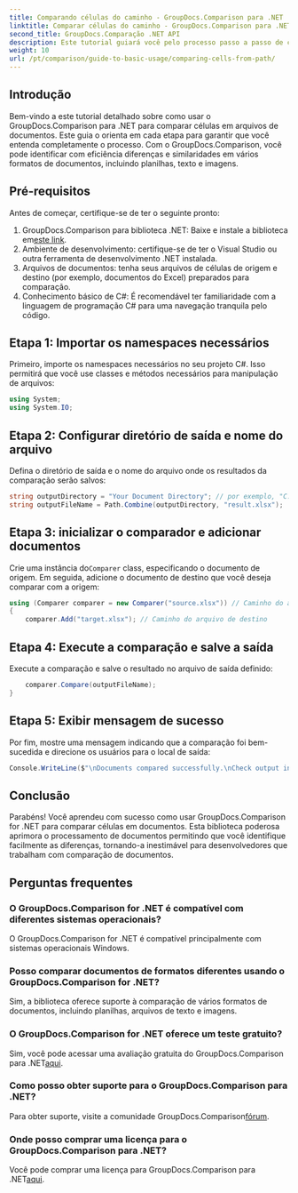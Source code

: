 ```yaml
---
title: Comparando células do caminho - GroupDocs.Comparison para .NET
linktitle: Comparar células do caminho - GroupDocs.Comparison para .NET
second_title: GroupDocs.Comparação .NET API
description: Este tutorial guiará você pelo processo passo a passo de comparação de conteúdos de células do Excel, permitindo que os desenvolvedores identifiquem com eficiência diferenças e semelhanças entre documentos.
weight: 10
url: /pt/comparison/guide-to-basic-usage/comparing-cells-from-path/
---
```

## Introdução

Bem-vindo a este tutorial detalhado sobre como usar o GroupDocs.Comparison para .NET para comparar células em arquivos de documentos. Este guia o orienta em cada etapa para garantir que você entenda completamente o processo. Com o GroupDocs.Comparison, você pode identificar com eficiência diferenças e similaridades em vários formatos de documentos, incluindo planilhas, texto e imagens.

## Pré-requisitos

Antes de começar, certifique-se de ter o seguinte pronto:

1.  GroupDocs.Comparison para biblioteca .NET: Baixe e instale a biblioteca em[este link](https://releases.groupdocs.com/comparison/net/).
2. Ambiente de desenvolvimento: certifique-se de ter o Visual Studio ou outra ferramenta de desenvolvimento .NET instalada.
3. Arquivos de documentos: tenha seus arquivos de células de origem e destino (por exemplo, documentos do Excel) preparados para comparação.
4. Conhecimento básico de C#: É recomendável ter familiaridade com a linguagem de programação C# para uma navegação tranquila pelo código.

## Etapa 1: Importar os namespaces necessários

Primeiro, importe os namespaces necessários no seu projeto C#. Isso permitirá que você use classes e métodos necessários para manipulação de arquivos:

```csharp
using System;
using System.IO;
```

## Etapa 2: Configurar diretório de saída e nome do arquivo

Defina o diretório de saída e o nome do arquivo onde os resultados da comparação serão salvos:

```csharp
string outputDirectory = "Your Document Directory"; // por exemplo, "C:\\Documentos"
string outputFileName = Path.Combine(outputDirectory, "result.xlsx");
```

## Etapa 3: inicializar o comparador e adicionar documentos

 Crie uma instância do`Comparer` class, especificando o documento de origem. Em seguida, adicione o documento de destino que você deseja comparar com a origem:

```csharp
using (Comparer comparer = new Comparer("source.xlsx")) // Caminho do arquivo de origem
{
    comparer.Add("target.xlsx"); // Caminho do arquivo de destino
```

## Etapa 4: Execute a comparação e salve a saída

Execute a comparação e salve o resultado no arquivo de saída definido:

```csharp
    comparer.Compare(outputFileName);
}
```

## Etapa 5: Exibir mensagem de sucesso

Por fim, mostre uma mensagem indicando que a comparação foi bem-sucedida e direcione os usuários para o local de saída:

```csharp
Console.WriteLine($"\nDocuments compared successfully.\nCheck output in {outputDirectory}.");
```

## Conclusão

Parabéns! Você aprendeu com sucesso como usar GroupDocs.Comparison for .NET para comparar células em documentos. Esta biblioteca poderosa aprimora o processamento de documentos permitindo que você identifique facilmente as diferenças, tornando-a inestimável para desenvolvedores que trabalham com comparação de documentos.

## Perguntas frequentes

### O GroupDocs.Comparison for .NET é compatível com diferentes sistemas operacionais?

O GroupDocs.Comparison for .NET é compatível principalmente com sistemas operacionais Windows.

### Posso comparar documentos de formatos diferentes usando o GroupDocs.Comparison for .NET?

Sim, a biblioteca oferece suporte à comparação de vários formatos de documentos, incluindo planilhas, arquivos de texto e imagens.

### O GroupDocs.Comparison for .NET oferece um teste gratuito?

 Sim, você pode acessar uma avaliação gratuita do GroupDocs.Comparison para .NET[aqui](https://releases.groupdocs.com/).

### Como posso obter suporte para o GroupDocs.Comparison para .NET?

Para obter suporte, visite a comunidade GroupDocs.Comparison[fórum](https://forum.groupdocs.com/c/comparison/12).

### Onde posso comprar uma licença para o GroupDocs.Comparison para .NET?

 Você pode comprar uma licença para GroupDocs.Comparison para .NET[aqui](https://purchase.groupdocs.com/buy).